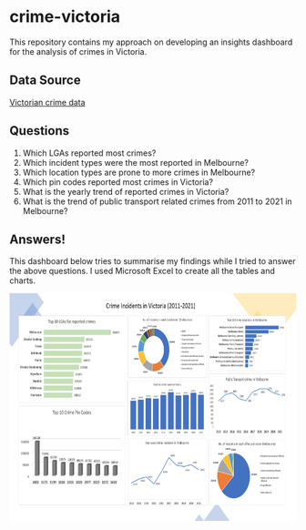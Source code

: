# crime-victoria
This repository contains my approach on developing an insights dashboard for the analysis of crimes in Victoria. 

## Data Source

[Victorian crime data](https://www.crimestatistics.vic.gov.au/crime-statistics/latest-victorian-crime-data)

## Questions

1. Which LGAs reported most crimes?
2. Which incident types were the most reported in Melbourne?
3. Which location types are prone to more crimes in Melbourne?
4. Which pin codes reported most crimes in Victoria?
5. What is the yearly trend of reported crimes in Victoria?
6. What is the trend of public transport related crimes from 2011 to 2021 in Melbourne?

## Answers!
This dashboard below tries to summarise my findings while I tried to answer the above questions. 
I used Microsoft Excel to create all the tables and charts. 

<img src="https://github.com/SuvanshVaid27/crime-victoria/blob/main/dashboard.png" width="800" height = "400" title="Dashboard">
